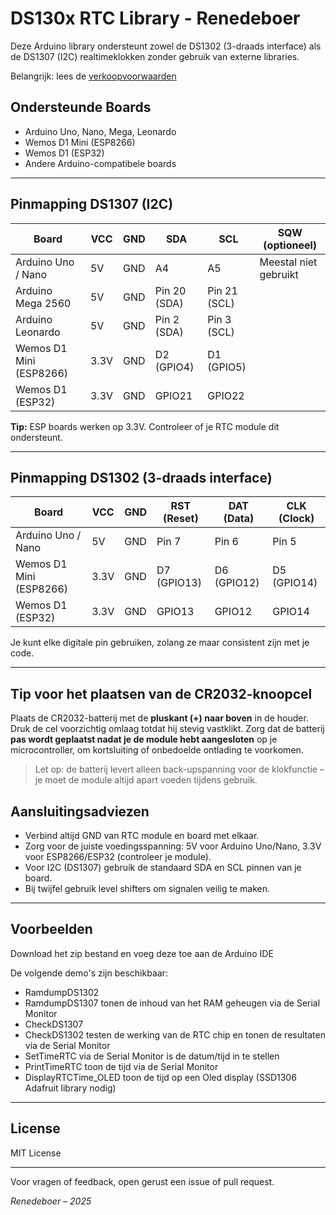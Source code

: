 # DS130x RTC Library - Renedeboer

Deze Arduino library ondersteunt zowel de DS1302 (3-draads interface) als de DS1307 (I2C) realtimeklokken zonder gebruik van externe libraries.

Belangrijk: lees de [verkoopvoorwaarden](rtc_kit_verkoopvoorwaarden.md)

## Ondersteunde Boards

- Arduino Uno, Nano, Mega, Leonardo  
- Wemos D1 Mini (ESP8266)  
- Wemos D1 (ESP32)  
- Andere Arduino-compatibele boards

---

## Pinmapping DS1307 (I2C)

| Board                   | VCC  | GND  | SDA           | SCL           | SQW (optioneel) |
|-------------------------|-------|-------|---------------|---------------|-----------------|
| Arduino Uno / Nano      | 5V    | GND   | A4            | A5            | Meestal niet gebruikt |
| Arduino Mega 2560       | 5V    | GND   | Pin 20 (SDA)  | Pin 21 (SCL)  |                 |
| Arduino Leonardo        | 5V    | GND   | Pin 2 (SDA)   | Pin 3 (SCL)   |                 |
| Wemos D1 Mini (ESP8266) | 3.3V  | GND   | D2 (GPIO4)    | D1 (GPIO5)    |                 |
| Wemos D1 (ESP32)        | 3.3V  | GND   | GPIO21        | GPIO22        |                 |

**Tip:** ESP boards werken op 3.3V. Controleer of je RTC module dit ondersteunt.

---

## Pinmapping DS1302 (3-draads interface)

| Board                   | VCC  | GND  | RST (Reset)   | DAT (Data)    | CLK (Clock)    |
|-------------------------|-------|-------|---------------|---------------|----------------|
| Arduino Uno / Nano      | 5V    | GND   | Pin 7         | Pin 6         | Pin 5          |
| Wemos D1 Mini (ESP8266) | 3.3V  | GND   | D7 (GPIO13)   | D6 (GPIO12)   | D5 (GPIO14)    |
| Wemos D1 (ESP32)        | 3.3V  | GND   | GPIO13        | GPIO12        | GPIO14         |

Je kunt elke digitale pin gebruiken, zolang ze maar consistent zijn met je code.

---

## Tip voor het plaatsen van de CR2032-knoopcel

Plaats de CR2032-batterij met de **pluskant (+) naar boven** in de houder. Druk de cel voorzichtig omlaag totdat hij stevig vastklikt. Zorg dat de batterij **pas wordt geplaatst nadat je de module hebt aangesloten** op je microcontroller, om kortsluiting of onbedoelde ontlading te voorkomen.

> Let op: de batterij levert alleen back-upspanning voor de klokfunctie – je moet de module altijd apart voeden tijdens gebruik.

## Aansluitingsadviezen

- Verbind altijd GND van RTC module en board met elkaar.  
- Zorg voor de juiste voedingsspanning: 5V voor Arduino Uno/Nano, 3.3V voor ESP8266/ESP32 (controleer je module).  
- Voor I2C (DS1307) gebruik de standaard SDA en SCL pinnen van je board.  
- Bij twijfel gebruik level shifters om signalen veilig te maken.

---

## Voorbeelden

Download het zip bestand en voeg deze toe aan de Arduino IDE

De volgende demo's zijn beschikbaar:

- RamdumpDS1302
- RamdumpDS1307 tonen de inhoud van het RAM geheugen via de Serial Monitor
- CheckDS1307
- CheckDS1302 testen de werking van de RTC chip en tonen de resultaten via de Serial Monitor
- SetTimeRTC via de Serial Monitor is de datum/tijd in te stellen
- PrintTimeRTC toon de tijd via de Serial Monitor
- DisplayRTCTime_OLED toon de tijd op een Oled display (SSD1306 Adafruit library nodig)


---

## License

MIT License

---

Voor vragen of feedback, open gerust een issue of pull request.

*Renedeboer – 2025*